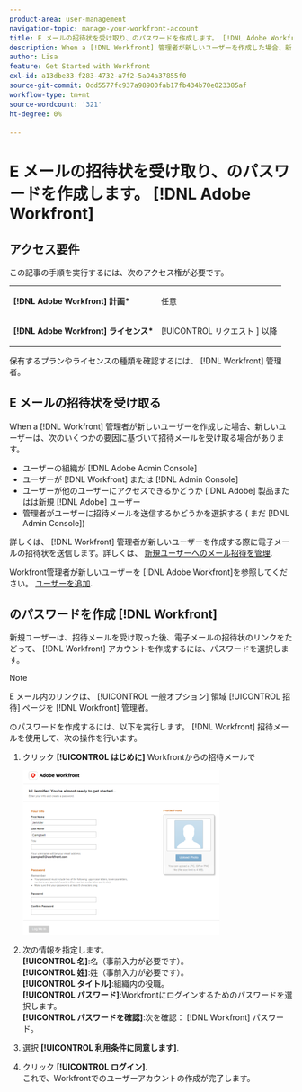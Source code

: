 ```yaml
---
product-area: user-management
navigation-topic: manage-your-workfront-account
title: E メールの招待状を受け取り、のパスワードを作成します。 [!DNL Adobe Workfront]
description: When a [!DNL Workfront] 管理者が新しいユーザーを作成した場合、新しいユーザーは、いくつかの要因に基づいて招待メールを受け取る場合があります。
author: Lisa
feature: Get Started with Workfront
exl-id: a13dbe33-f283-4732-a7f2-5a94a37855f0
source-git-commit: 0dd5577fc937a98900fab17fb434b70e023385af
workflow-type: tm+mt
source-wordcount: '321'
ht-degree: 0%

---
```


# E メールの招待状を受け取り、のパスワードを作成します。 [!DNL Adobe Workfront]

## アクセス要件

この記事の手順を実行するには、次のアクセス権が必要です。

<table style="table-layout:auto"> 
 <col> 
 </col> 
 <col> 
 </col> 
 <tbody> 
  <tr> 
   <td role="rowheader"><strong>[!DNL Adobe Workfront] 計画*</strong></td> 
   <td> <p>任意</p> </td> 
  </tr> 
  <tr> 
   <td role="rowheader"><strong>[!DNL Adobe Workfront] ライセンス*</strong></td> 
   <td> <p>[!UICONTROL リクエスト ] 以降</p> </td> 
  </tr> 
 </tbody> 
</table>

保有するプランやライセンスの種類を確認するには、 [!DNL Workfront] 管理者。

## E メールの招待状を受け取る

When a [!DNL Workfront] 管理者が新しいユーザーを作成した場合、新しいユーザーは、次のいくつかの要因に基づいて招待メールを受け取る場合があります。

* ユーザーの組織が [!DNL Adobe Admin Console]
* ユーザーが [!DNL Workfront] または [!DNL Admin Console]
* ユーザーが他のユーザーにアクセスできるかどうか [!DNL Adobe] 製品またはは新規 [!DNL Adobe] ユーザー
* 管理者がユーザーに招待メールを送信するかどうかを選択する ( まだ [!DNL Admin Console])

詳しくは、 [!DNL Workfront] 管理者が新しいユーザーを作成する際に電子メールの招待状を送信します。詳しくは、 [新規ユーザーへのメール招待を管理](../../../administration-and-setup/manage-workfront/emails/manage-email-invitations.md).

Workfront管理者が新しいユーザーを [!DNL Adobe Workfront]を参照してください。 [ユーザーを追加](../../../administration-and-setup/add-users/create-and-manage-users/add-users.md).

## のパスワードを作成 [!DNL Workfront]

新規ユーザーは、招待メールを受け取った後、電子メールの招待状のリンクをたどって、 [!DNL Workfront] アカウントを作成するには、パスワードを選択します。

>[!NOTE]
>
>E メール内のリンクは、 [!UICONTROL 一般オプション] 領域 [!UICONTROL 招待] ページを [!DNL Workfront] 管理者。

のパスワードを作成するには、以下を実行します。 [!DNL Workfront] 招待メールを使用して、次の操作を行います。

1. クリック **[!UICONTROL はじめに]** Workfrontからの招待メールで

   ![電子メールの招待状からの新しいユーザー画面](assets/new-user-screen-from-invitation-adobe-350x292.png)

1. 次の情報を指定します。\
   **[!UICONTROL 名]**:名（事前入力が必要です）。\
   **[!UICONTROL 姓]**:姓（事前入力が必要です）。\
   **[!UICONTROL タイトル]**:組織内の役職。\
   **[!UICONTROL パスワード]**:Workfrontにログインするためのパスワードを選択します。\
   **[!UICONTROL パスワードを確認]**:次を確認： [!DNL Workfront] パスワード。

1. 選択 **[!UICONTROL 利用条件に同意します]**.
1. クリック **[!UICONTROL ログイン]**.\
   これで、Workfrontでのユーザーアカウントの作成が完了します。
